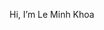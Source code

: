 Hi, I’m Le Minh Khoa
<!---
leminhkhoaupgrad/leminhkhoaupgrad is a ✨ special ✨ repository because its `README.md` (this file) appears on your GitHub profile.
You can click the Preview link to take a look at your changes.
--->
